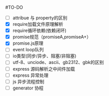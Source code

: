 #TO-DO
* [ ] attribue 与 property的区别
* [x] require加载文件原理解析
* [x] require循环依赖(依赖闭环)
* [x] promise规范（promiseA,promiseA+）
* [x] promise.js原理      
* [ ] event loop队列
* [ ] io类型(同步/异步、阻塞/非阻塞)
* [ ] utf-8、unciode、ascii、gb2312、gbk的区别
* [ ] express 源码解析之中间件加载
* [ ] express 异常处理
* [ ] js 异步流程控制
* [ ] generator 协程